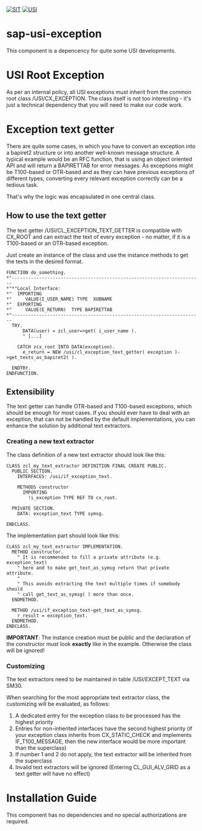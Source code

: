 [![SIT](https://img.shields.io/badge/SIT-awesome-blueviolet.svg)](https://it.schwarz)
[![USI](https://img.shields.io/badge/SIT-USI-blue)](https://github.com/SchwarzIT/sap-usi)
# sap-usi-exception
This component is a depencency for quite some USI developments.

# USI Root Exception
As per an internal policy, all USI exceptions must inherit from the common root class /USI/CX_EXCEPTION. The class itself is not too interesting - it's just a technical dependency that you will need to make our code work.

# Exception text getter
There are quite some cases, in which you have to convert an exception into a bapiret2 structure or into another well-known message structure. A typical example would be an RFC function, that is using an object oriented API and will return a BAPIRETTAB for error messages. As exceptions might be T100-based or OTR-based and as they can have previous exceptions of different types, converting every relevant exception correctly can be a tedious task.

That's why the logic was encapsulated in one central class.

## How to use the text getter
The text getter /USI/CL_EXCEPTION_TEXT_GETTER is compatible with CX_ROOT and can extract the text of every exception - no matter, if it is a T100-based or an OTR-based exception.

Just create an instance of the class and use the instance methods to get the texts in the desired format.
```ABAP
FUNCTION do_something.
*"----------------------------------------------------------------------
*"*"Local Interface:
*"  IMPORTING
*"     VALUE(I_USER_NAME) TYPE  XUBNAME
*"  EXPORTING
*"     VALUE(E_RETURN)  TYPE BAPIRETTAB
*"----------------------------------------------------------------------
  TRY.
      DATA(user) = zcl_user=>get( i_user_name ).
      " [...]
 
    CATCH zcx_root INTO DATA(exception).
      e_return = NEW /usi/cl_exception_text_getter( exception )->get_texts_as_bapiret2( ).
 
  ENDTRY.
ENDFUNCTION.
```

## Extensibility
The text getter can handle OTR-based and T100-based exceptions, which should be enough for most cases. If you should ever have to deal with an exception, that can not be handled by the default implementations, you can enhance the solution by additional text extractors.

### Creating a new text extractor
The class definition of a new text extractor should look like this:
```ABAP
CLASS zcl_my_text_extractor DEFINITION FINAL CREATE PUBLIC.
  PUBLIC SECTION.
    INTERFACES: /usi/if_exception_text.
 
    METHODS constructor
      IMPORTING
        !i_exception TYPE REF TO cx_root.
 
  PRIVATE SECTION.
    DATA: exception_text TYPE symsg.
 
ENDCLASS.
```

The implementation part should look like this:
```ABAP
CLASS zcl_my_text_extractor IMPLEMENTATION.
  METHOD constructor.
    " It is recommended to fill a private attribute (e.g. exception_text)
    " here and to make get_text_as_symsg return that private attribute.
    "
    " This avoids extracting the text multiple times if somebody should
    " call get_text_as_symsg( ) more than once.
  ENDMETHOD.
 
  METHOD /usi/if_exception_text~get_text_as_symsg.
    r_result = exception_text.
  ENDMETHOD.
ENDCLASS.
```
**IMPORTANT**: The instance creation must be public and the declaration of the constructor must look **exactly** like in the example. Otherwise the class will be ignored!

### Customizing
The text extractors need to be maintained in table /USI/EXCEPT_TEXT via SM30.

When searching for the most appropriate text extractor class, the customizing will be evaluated, as follows:
1. A dedicated entry for the exception class to be processed has the highest priority
2. Entries for non-inherited interfaces have the second highest priority (if your exception class inherits from CX_STATIC_CHECK and implements IF_T100_MESSAGE, then the new interface would be more important than the superclass)
3. If number 1 and 2 do not apply, the text extractor will be inherited from the superclass
4. Invalid text extractors will be ignored (Entering CL_GUI_ALV_GRID as a text getter will have no effect)

# Installation Guide
This component has no dependencies and no special authorizations are required.
